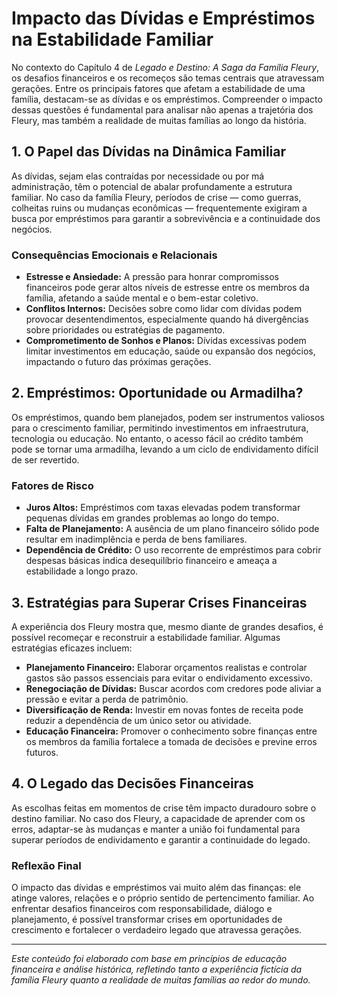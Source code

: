 # Impacto das Dívidas e Empréstimos na Estabilidade Familiar

No contexto do Capítulo 4 de *Legado e Destino: A Saga da Família Fleury*, os desafios financeiros e os recomeços são temas centrais que atravessam gerações. Entre os principais fatores que afetam a estabilidade de uma família, destacam-se as dívidas e os empréstimos. Compreender o impacto dessas questões é fundamental para analisar não apenas a trajetória dos Fleury, mas também a realidade de muitas famílias ao longo da história.

## 1. O Papel das Dívidas na Dinâmica Familiar

As dívidas, sejam elas contraídas por necessidade ou por má administração, têm o potencial de abalar profundamente a estrutura familiar. No caso da família Fleury, períodos de crise — como guerras, colheitas ruins ou mudanças econômicas — frequentemente exigiram a busca por empréstimos para garantir a sobrevivência e a continuidade dos negócios.

### Consequências Emocionais e Relacionais

- **Estresse e Ansiedade:** A pressão para honrar compromissos financeiros pode gerar altos níveis de estresse entre os membros da família, afetando a saúde mental e o bem-estar coletivo.
- **Conflitos Internos:** Decisões sobre como lidar com dívidas podem provocar desentendimentos, especialmente quando há divergências sobre prioridades ou estratégias de pagamento.
- **Comprometimento de Sonhos e Planos:** Dívidas excessivas podem limitar investimentos em educação, saúde ou expansão dos negócios, impactando o futuro das próximas gerações.

## 2. Empréstimos: Oportunidade ou Armadilha?

Os empréstimos, quando bem planejados, podem ser instrumentos valiosos para o crescimento familiar, permitindo investimentos em infraestrutura, tecnologia ou educação. No entanto, o acesso fácil ao crédito também pode se tornar uma armadilha, levando a um ciclo de endividamento difícil de ser revertido.

### Fatores de Risco

- **Juros Altos:** Empréstimos com taxas elevadas podem transformar pequenas dívidas em grandes problemas ao longo do tempo.
- **Falta de Planejamento:** A ausência de um plano financeiro sólido pode resultar em inadimplência e perda de bens familiares.
- **Dependência de Crédito:** O uso recorrente de empréstimos para cobrir despesas básicas indica desequilíbrio financeiro e ameaça a estabilidade a longo prazo.

## 3. Estratégias para Superar Crises Financeiras

A experiência dos Fleury mostra que, mesmo diante de grandes desafios, é possível recomeçar e reconstruir a estabilidade familiar. Algumas estratégias eficazes incluem:

- **Planejamento Financeiro:** Elaborar orçamentos realistas e controlar gastos são passos essenciais para evitar o endividamento excessivo.
- **Renegociação de Dívidas:** Buscar acordos com credores pode aliviar a pressão e evitar a perda de patrimônio.
- **Diversificação de Renda:** Investir em novas fontes de receita pode reduzir a dependência de um único setor ou atividade.
- **Educação Financeira:** Promover o conhecimento sobre finanças entre os membros da família fortalece a tomada de decisões e previne erros futuros.

## 4. O Legado das Decisões Financeiras

As escolhas feitas em momentos de crise têm impacto duradouro sobre o destino familiar. No caso dos Fleury, a capacidade de aprender com os erros, adaptar-se às mudanças e manter a união foi fundamental para superar períodos de endividamento e garantir a continuidade do legado.

### Reflexão Final

O impacto das dívidas e empréstimos vai muito além das finanças: ele atinge valores, relações e o próprio sentido de pertencimento familiar. Ao enfrentar desafios financeiros com responsabilidade, diálogo e planejamento, é possível transformar crises em oportunidades de crescimento e fortalecer o verdadeiro legado que atravessa gerações.

---

*Este conteúdo foi elaborado com base em princípios de educação financeira e análise histórica, refletindo tanto a experiência fictícia da família Fleury quanto a realidade de muitas famílias ao redor do mundo.*